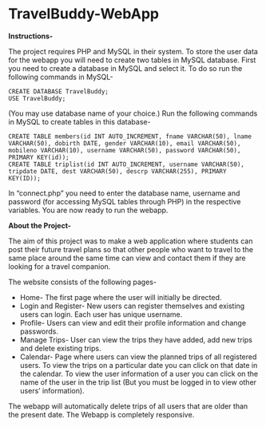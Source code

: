 # TravelBuddy-WebApp

**Instructions-**

The project requires PHP and MySQL in their system. To store the user data for the webapp you will need to create two tables in MySQL database. First you need to create a database in MySQL and select it. To do so run the following commands in MySQL-

    CREATE DATABASE TravelBuddy;
    USE TravelBuddy;

(You may use database name of your choice.)
Run the following commands in MySQL to create tables in this database-

    CREATE TABLE members(id INT AUTO_INCREMENT, fname VARCHAR(50), lname VARCHAR(50), dobirth DATE, gender VARCHAR(10), email VARCHAR(50), mobileno VARCHAR(10), username VARCHAR(50), password VARCHAR(50), PRIMARY KEY(id));
    CREATE TABLE triplist(id INT AUTO_INCREMENT, username VARCHAR(50), tripdate DATE, dest VARCHAR(50), descrp VARCHAR(255), PRIMARY KEY(ID));

In “connect.php” you need to enter the database name, username and password (for accessing MySQL tables through PHP) in the respective variables.
You are now ready to run the webapp.

**About the Project-**

The aim of this project was to make a web application where students can post their future travel plans so that other people who want to travel to the same place around the same time can view and contact them if they are looking for a travel companion.

The website consists of the following pages-
- Home- The first page where the user will initially be directed.
- Login and Register- New users can register themselves and existing users can login. Each user has unique username.
- Profile- Users can view and edit their profile information and change passwords.
- Manage Trips- User can view the trips they have added, add new trips and delete existing trips.
- Calendar- Page where users can view the planned trips of all registered users. To view the trips on a particular date you can click on that date in the calendar. To view the user information of a user you can click on the name of the user in the trip list (But you must be logged in to view other users’ information).

The webapp will automatically delete trips of all users that are older than the present date. The Webapp is completely responsive.
